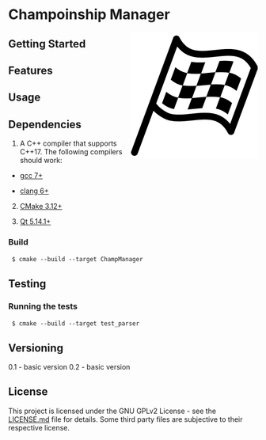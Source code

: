 # Champoinship Manager
<img align=right src="rsc/better_icon.png" width='256' alt='Icon'>

## Getting Started

## Features

## Usage



## Dependencies
1. A C++ compiler that supports C++17.
The following compilers should work:

  * [gcc 7+](https://gcc.gnu.org/)

  * [clang 6+](https://clang.llvm.org/)

2. [CMake 3.12+](https://cmake.org/)

3. [Qt 5.14.1+](https://www.qt.io/)

### Build

```
 $ cmake --build --target ChampManager
```

## Testing

### Running the tests

```
 $ cmake --build --target test_parser
```

## Versioning

0.1 - basic version
0.2 - basic version

## License

This project is licensed under the GNU GPLv2 License - see the [LICENSE.md](LICENSE.md) file for details.
Some third party files are subjective to their respective license.
